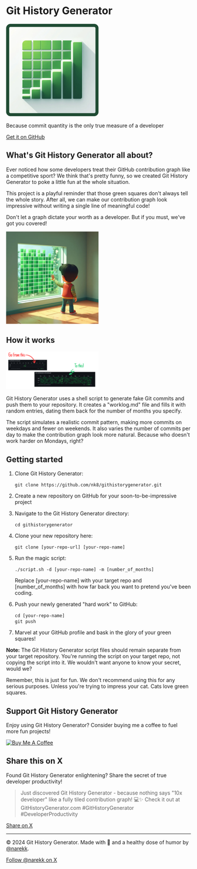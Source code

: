 # Git History Generator

<img src="images/githistorygenerator.png" alt="Git History Generator Logo" width="50%" height="50%">

Because commit quantity is the only true measure of a developer

[Get it on GitHub](https://github.com/nk8/githistorygenerator)

## What's Git History Generator all about?

Ever noticed how some developers treat their GitHub contribution graph like a competitive sport? We think that's pretty funny, so we created Git History Generator to poke a little fun at the whole situation.

This project is a playful reminder that those green squares don't always tell the whole story. After all, we can make our contribution graph look impressive without writing a single line of meaningful code!

Don't let a graph dictate your worth as a developer. But if you must, we've got you covered!

<img src="images/githistorygenerator-graphic.png" alt="Git History Generator Illustration" width="50%" height="50%">

## How it works

<img src="images/githistorygenerator-before-and-after.png" alt="Git History Generator Before and After" width="50%" height="50%">

Git History Generator uses a shell script to generate fake Git commits and push them to your repository. It creates a "worklog.md" file and fills it with random entries, dating them back for the number of months you specify.

The script simulates a realistic commit pattern, making more commits on weekdays and fewer on weekends. It also varies the number of commits per day to make the contribution graph look more natural. Because who doesn't work harder on Mondays, right?

## Getting started

1. Clone Git History Generator:
   ```
   git clone https://github.com/nk8/githistorygenerator.git
   ```

2. Create a new repository on GitHub for your soon-to-be-impressive project

3. Navigate to the Git History Generator directory:
   ```
   cd githistorygenerator
   ```

4. Clone your new repository here:
   ```
   git clone [your-repo-url] [your-repo-name]
   ```

5. Run the magic script:
   ```
   ./script.sh -d [your-repo-name] -m [number_of_months]
   ```
   Replace [your-repo-name] with your target repo and [number_of_months] with how far back you want to pretend you've been coding.

6. Push your newly generated "hard work" to GitHub:
   ```
   cd [your-repo-name]
   git push
   ```

7. Marvel at your GitHub profile and bask in the glory of your green squares!

**Note:** The Git History Generator script files should remain separate from your target repository. You're running the script on your target repo, not copying the script into it. We wouldn't want anyone to know your secret, would we?

Remember, this is just for fun. We don't recommend using this for any serious purposes. Unless you're trying to impress your cat. Cats love green squares.

## Support Git History Generator

Enjoy using Git History Generator? Consider buying me a coffee to fuel more fun projects!

<a href="https://www.buymeacoffee.com/narekk" target="_blank"><img src="https://cdn.buymeacoffee.com/buttons/v2/default-yellow.png" alt="Buy Me A Coffee" style="height: 60px !important;width: 217px !important;" ></a>

## Share this on X

Found Git History Generator enlightening? Share the secret of true developer productivity!

> Just discovered Git History Generator - because nothing says "10x developer" like a fully tiled contribution graph! 💻✨ Check it out at GitHistoryGenerator.com #GitHistoryGenerator #DeveloperProductivity

[Share on X](https://twitter.com/intent/tweet?text=Just%20discovered%20Git%20History%20Generator%20-%20because%20nothing%20says%20%2210x%20developer%22%20like%20a%20fully%20tiled%20contribution%20graph!%20💻✨%20Check%20it%20out%20at%20GitHistoryGenerator.com%20%23GitHistoryGenerator%20%23DeveloperProductivity)

---

© 2024 Git History Generator. Made with 💚 and a healthy dose of humor by [@narekk](https://x.com/narekk).

[Follow @narekk on X](https://twitter.com/intent/follow?screen_name=narekk)